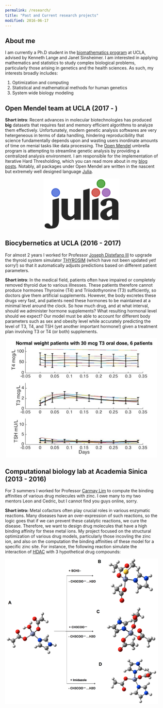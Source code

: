 ```yaml
---
permalink: /research/
title: "Past and Current research projects"
modified: 2016-06-17
---
```


## About me 

I am currently a Ph.D student in the [biomathematics program](http://www.biomath.ucla.edu/) at UCLA, advised by Kenneth Lange and Janet Sinsheimer. I am interested in applying mathematics and statistics to study complex biological problems, particularly those arising in genetics and the health sciences. As such, my interests broadly includes:

1. Optimization and computing
1. Statistical and mathematical methods for human genetics
1. System wide biology modeling

## Open Mendel team at UCLA (2017 - )

**Short intro**: Recent advances in molecular biotechnologies has produced **big** datasets that requires fast and memory efficient algorithms to analyze them effectively. Unfortunately, modern genetic analysis softwares are very hetergeneous in terms of data handling, hindering reproducibility that science fundamentally depends upon and wasting users inordinate amounts of time on menial tasks like data processing. The [Open Mendel](https://openmendel.github.io/) umbrella program is attempting to streamline genetic analysis by providing a centralized analysis environment. I am responsible for the implementation of Iterative Hard Thresholding, which you can read more about in my [blog posts](https://biona001.github.io/year-archive/). Notably, all packages under Open Mendel are written in the nascent but extremely well designed language [Julia](https://julialang.org/). 

<p align="center">
  <img src="../images/Julia_prog_language.png" alt="Photo" style="width: 250px;"/> 
</p>


## Biocybernetics at UCLA (2016 - 2017)

For almost 2 years I worked for Professor [Joseph Distefano III](https://www.cs.ucla.edu/joseph-distefano-iii/) to upgrade the thyroid system simulator [THYROSIM](http://biocyb1.cs.ucla.edu/thyrosim/) (which have not been updated yet! sorry!) so that it automatically adjusts predictions based on different patient parameters. 

**Short intro**: In the medical field, patients often have impaired or completely removed thyroid due to various illnesses. These patients therefore cannot produce hormones Thyroxine (T4) and Triiodothyronine (T3) sufficiently, so doctors give them artificial supplements. However, the body excretes these drugs very fast, and patients need these hormones to be maintained at a minimal level around the clock. So how much drug, and at what interval, should we administer hormone supplements? What resulting hormonal level should we expect? Our model must be able to account for different body parameters such as sex and obesity level while accurately predicting the level of T3, T4, and TSH (yet another important hormone!) given a treatment plan involving T3 or T4 (or both) supplements.


<p align="center">
  <img src="../images/normal30_error16.jpg" alt="Photo" style="width: 500px;"/>
</p>

## Computational biology lab at Academia Sinica (2013 - 2016)

For 3 summers I worked for Professor [Carmay Lim](http://www.ibms.sinica.edu.tw/pi_webpage/blue_style2016/index.php?p_id=34&journal_info_sysid=100612) to compute the binding affinities of various drug molecules with zinc. I owe many to my two mentors Leon and Cedric, but I cannot find you guys online, sorry. 

**Short intro:** Metal cofactors often play crucial roles in various enzymatic reactions. Many diseases have an over-expression of such reactions, so the logic goes that if we can prevent these catalytic reactions, we cure the disease. Therefore, we want to design drug molecules that have a high binding affinity for these metal ions. My project focused on the structural optimization of various drug models, particularly those incovling the zinc ion, and also on the computation the binding affinities of these model for a specific zinc site. For instance, the following reaction simulate the interaction of [HDAC](https://en.wikipedia.org/wiki/Histone_deacetylase) with 3 hypothetical drug compounds:

<p align="center">
  <img src="../images/HHDw-2.png" alt="Photo" style="width: 700px;"/>
</p>
